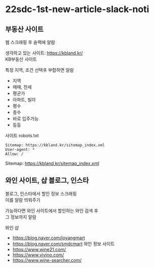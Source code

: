 # 22sdc-1st-new-article-slack-noti

## 부동산 사이트
웹 스크래핑 후 슬랙에 알람   

생각하고 있는 사이트: https://kbland.kr/   
KB부동산 사이트   

특정 지역, 조건 선택후 부합하면 알람   
- 지역
- 매매, 전세
- 평균가
- 아파트, 빌라
- 평수
- 층수
- 바로 입주가능
- 등등

사이트 robots.txt
```
Sitemap: https://kbland.kr/sitemap_index.xml
User-agent: *
Allow: /
```
Sitemap: https://kbland.kr/sitemap_index.xml

## 와인 사이트, 샵 블로그, 인스타

블로그, 인스타에서 할인 정보 스크래핑  
이를 알람 띄워주기  

가능하다면 와인 사이트에서 할인하는 와인 검색 후  
그 정보까지 알람

와인 샵
- https://blog.naver.com/joyangmart
- https://blog.naver.com/smdcmart
와인 정보 사이트
- https://www.wine21.com/
- https://www.vivino.com/
- https://www.wine-searcher.com/
